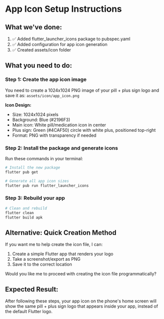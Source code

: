 # App Icon Setup Instructions

## What we've done:
1. ✅ Added flutter_launcher_icons package to pubspec.yaml
2. ✅ Added configuration for app icon generation
3. ✅ Created assets/icon folder

## What you need to do:

### Step 1: Create the app icon image
You need to create a 1024x1024 PNG image of your pill + plus sign logo and save it as:
`assets/icon/app_icon.png`

**Icon Design:**
- Size: 1024x1024 pixels
- Background: Blue (#2196F3) 
- Main icon: White pill/medication icon in center
- Plus sign: Green (#4CAF50) circle with white plus, positioned top-right
- Format: PNG with transparency if needed

### Step 2: Install the package and generate icons
Run these commands in your terminal:

```bash
# Install the new package
flutter pub get

# Generate all app icon sizes
flutter pub run flutter_launcher_icons
```

### Step 3: Rebuild your app
```bash
# Clean and rebuild
flutter clean
flutter build apk
```

## Alternative: Quick Creation Method

If you want me to help create the icon file, I can:
1. Create a simple Flutter app that renders your logo
2. Take a screenshot/export as PNG
3. Save it to the correct location

Would you like me to proceed with creating the icon file programmatically?

## Expected Result:
After following these steps, your app icon on the phone's home screen will show the same pill + plus sign logo that appears inside your app, instead of the default Flutter logo.

